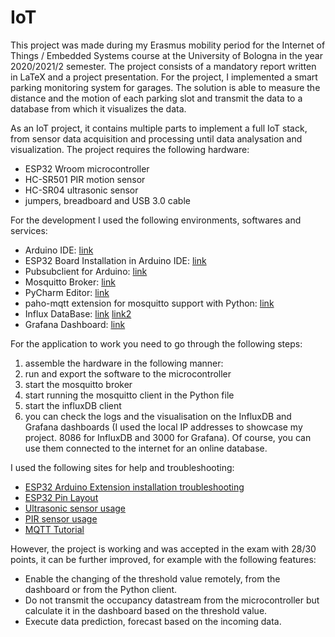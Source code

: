 # IoT
This project was made during my Erasmus mobility period for the Internet of Things / Embedded Systems course at the University of Bologna in the year 2020/2021/2 semester. The project consists of a mandatory report written in LaTeX and a project presentation. For the project, I implemented a smart parking monitoring system for garages. The solution is able to measure the distance and the motion of each parking slot and transmit the data to a database from which it visualizes the data.

As an IoT project, it contains multiple parts to implement a full IoT stack, from sensor data acquisition and processing until data analysation and visualization. The project requires the following hardware:

 - ESP32 Wroom microcontroller
 - HC-SR501 PIR motion sensor
 - HC-SR04 ultrasonic sensor
 - jumpers, breadboard and USB 3.0 cable
 
For the development I used the following environments, softwares and services:

 - Arduino IDE: [link](https://www.arduino.cc/en/software)
 - ESP32 Board Installation in Arduino IDE: [link](https://randomnerdtutorials.com/installing-the-esp32-board-in-arduino-ide-windows-instructions/)
 - Pubsubclient for Arduino: [link](https://pubsubclient.knolleary.net/api#subscribe)
 - Mosquitto Broker: [link](https://mosquitto.org/download/)
 - PyCharm Editor: [link](https://www.jetbrains.com/pycharm/)
 - paho-mqtt extension for mosquitto support with Python: [link](https://pypi.org/project/paho-mqtt/)
 - Influx DataBase: [link](https://www.influxdata.com/) [link2](https://docs.influxdata.com/influxdb/cloud/tools/client-libraries/python/)
 - Grafana Dashboard: [link](https://grafana.com/)

For the application to work you need to go through the following steps:

1. assemble the hardware in the following manner:
2. run and export the software to the microcontroller
3. start the mosquitto broker
4. start running the mosquitto client in the Python file
5. start the influxDB client
6. you can check the logs and the visualisation on the InfluxDB and Grafana dashboards (I used the local IP addresses to showcase my project. 8086 for InfluxDB and 3000 for Grafana). Of course, you can use them connected to the internet for an online database.

I used the following sites for help and troubleshooting:
 - [ESP32 Arduino Extension installation troubleshooting](https://randomnerdtutorials.com/esp32-troubleshooting-guide/)
 - [ESP32 Pin Layout](https://randomnerdtutorials.com/esp32-pinout-reference-gpios/)
 - [Ultrasonic sensor usage](https://create.arduino.cc/projecthub/abdularbi17/ultrasonic-sensor-hc-sr04-with-arduino-tutorial-327ff6)
 - [PIR sensor usage](https://create.arduino.cc/projecthub/electropeak/pir-motion-sensor-how-to-use-pirs-w-arduino-raspberry-pi-18d7fa)
 - [MQTT Tutorial](http://www.steves-internet-guide.com/)

However, the project is working and was accepted in the exam with 28/30 points, it can be further improved, for example with the following features:
 - Enable the changing of the threshold value remotely, from the dashboard or from the Python client.
 - Do not transmit the occupancy datastream from the microcontroller but calculate it in the dashboard based on the threshold value.
 - Execute data prediction, forecast based on the incoming data.
 
